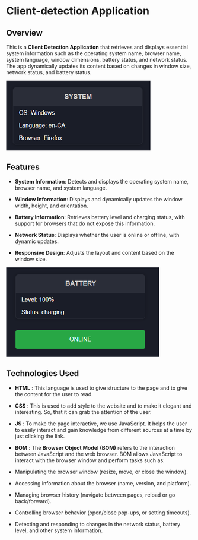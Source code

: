 # Client-detection Application

## Overview
This is a **Client Detection Application** that retrieves and displays essential system information such as the operating system name, browser name, system language, window dimensions, battery status, and network status. The app dynamically updates its content based on changes in window size, network status, and battery status.

![Overview](./assets/img/Overview.png) 

## Features

- **System Information**: Detects and displays the operating system name, browser name, and system language.

- **Window Information**: Displays and dynamically updates the window width, height, and orientation.

- **Battery Information**: Retrieves battery level and charging status, with support for browsers that do not expose this information.

- **Network Status**: Displays whether the user is online or offline, with dynamic updates.

- **Responsive Design**: Adjusts the layout and content based on the window size.

![Network status](./assets/img/Web%20page.png)

## Technologies Used
- **HTML** : This language is used to give structure to the page and to give the content for the user to read.
- **CSS** : This is used to add style to the website and to make it elegant and interesting. So, that it can grab the attention of the user.
- **JS** : To make the page interactive, we use JavaScript. It helps the user to easily interact and gain knowledge from different sources at a time by just clicking the link. 
- **BOM** : The **Browser Object Model (BOM)** refers to the interaction between JavaScript and the web browser. BOM allows JavaScript to interact with the browser window and perform tasks such as:

- Manipulating the browser window (resize, move, or close the window).
- Accessing information about the browser (name, version, and platform).
- Managing browser history (navigate between pages, reload or go back/forward).
- Controlling browser behavior (open/close pop-ups, or setting timeouts).
- Detecting and responding to changes in the network status, battery level, and other system information.